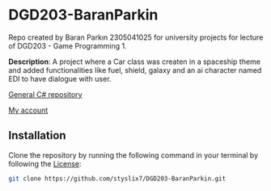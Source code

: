 # DGD203-BaranParkin

Repo created by Baran Parkın 2305041025 for university projects for lecture of DGD203 - Game Programming 1.

**Description**: A project where a Car class was createn in a spaceship theme and added functionalities like fuel, shield, galaxy and an ai character named EDI to have dialogue with user.

[General C# repository](https://github.com/styslix7/CSharp-Repo)

[My account](https://github.com/styslix7)

## Installation

Clone the repository by running the following command in your terminal by following the [License](#license):
```bash
git clone https://github.com/styslix7/DGD203-BaranParkin.git
